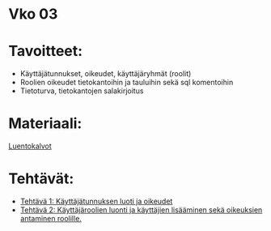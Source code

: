 # Vko 03
# Tavoitteet:

- Käyttäjätunnukset, oikeudet, käyttäjäryhmät (roolit)
- Roolien oikeudet tietokantoihin ja tauluihin sekä sql komentoihin
- Tietoturva, tietokantojen salakirjoitus


# Materiaali: 
[ Luentokalvot ](Luentokalvot_03.pdf)

# Tehtävät:   
- [ Tehtävä 1: Käyttäjätunnuksen luoti ja oikeudet ](Tehtava_01.md)
- [Tehtävä 2: Käyttäjäroolien luonti ja käyttäjien lisääminen sekä oikeuksien antaminen roolille.](Tehtava_02.md)

